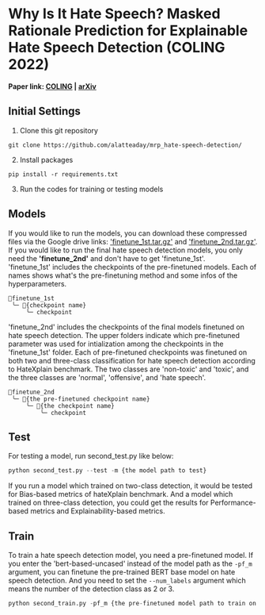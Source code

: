 # Why Is It Hate Speech? Masked Rationale Prediction for Explainable Hate Speech Detection (COLING 2022)
**Paper link: [COLING](https://aclanthology.org/2022.coling-1.577/)  |  [arXiv](https://arxiv.org/abs/2211.00243)** <br>

## Initial Settings
1. Clone this git repository
```
git clone https://github.com/alatteaday/mrp_hate-speech-detection/
```
2. Install packages
```
pip install -r requirements.txt
```
3. Run the codes for training or testing models
## Models
If you would like to run the models, you can download these compressed files via the Google drive links: ['finetune_1st.tar.gz'](https://drive.google.com/file/d/1BCbgKYNH1-uI_hB18dHRez-Sr3F3VFu4/view?usp=share_link) and ['finetune_2nd.tar.gz'](https://drive.google.com/file/d/1cHpBFWFWq8-o6vLFAbDVcm5Mt2SZY_l8/view?usp=share_link). If you would like to run the final hate speech detection models, you only need the **'finetune_2nd'** and don't have to get 'finetune_1st'. <br>
'finetune_1st' includes the checkpoints of the pre-finetuned models. Each of names shows what's the pre-finetuning method and some infos of the hyperparameters.
```
📁finetune_1st
 ╰─ 📁{checkpoint name}
     ╰─ checkpoint
```
'finetune_2nd' includes the checkpoints of the final models finetuned on hate speech detection. The upper folders indicate which pre-finetuned parameter was used for intialization among the checkpoints in the 'finetune_1st' folder. Each of pre-finetuned checkpoints was finetuned on both two and three-class classification for hate speech detection according to HateXplain benchmark. The two classes are 'non-toxic' and 'toxic', and the three classes are 'normal', 'offensive', and 'hate speech'.

```
📁finetune_2nd
 ╰─ 📁{the pre-finetuned checkpoint name}
     ╰─ 📁{the checkpoint name}
         ╰─ checkpoint 
```

## Test
For testing a model, run second_test.py like below:
```python
python second_test.py --test -m {the model path to test}
```
If you run a model which trained on two-class detection, it would be tested for Bias-based metrics of hateXplain benchmark. And a model which trained on three-class detection, you could get the results for Performance-based metrics and Explainability-based metrics. 
## Train
To train a hate speech detection model, you need a pre-finetuned model. If you enter the 'bert-based-uncased' instead of the model path as the ```-pf_m``` argument, you can finetune the pre-trained BERT base model on hate speech detection. And you need to set the ```--num_labels``` argument which means the number of the detection class as 2 or 3. 
```python
python second_train.py -pf_m {the pre-finetuned model path to train on hate speech detection} --num_labels {the number of classes: 2 or 3}
```

